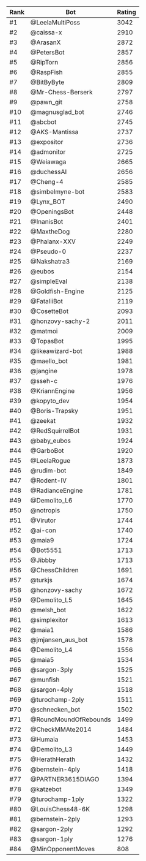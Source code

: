 Rank|Bot|Rating
---|---|---
#1|@LeelaMultiPoss|3042
#2|@caissa-x|2910
#3|@ArasanX|2872
#4|@PetersBot|2857
#5|@RipTorn|2856
#6|@RaspFish|2855
#7|@BitByByte|2809
#8|@Mr-Chess-Berserk|2797
#9|@pawn_git|2758
#10|@magnusglad_bot|2746
#11|@abcbot|2745
#12|@AKS-Mantissa|2737
#13|@expositor|2736
#14|@admonitor|2725
#15|@Weiawaga|2665
#16|@duchessAI|2656
#17|@Cheng-4|2585
#18|@simbelmyne-bot|2583
#19|@Lynx_BOT|2490
#20|@OpeningsBot|2448
#21|@InanisBot|2401
#22|@MaxtheDog|2280
#23|@Phalanx-XXV|2249
#24|@Pseudo-0|2237
#25|@Nakshatra3|2169
#26|@eubos|2154
#27|@simpleEval|2138
#28|@Goldfish-Engine|2125
#29|@FataliiBot|2119
#30|@CosetteBot|2093
#31|@honzovy-sachy-2|2011
#32|@matmoi|2009
#33|@TopasBot|1995
#34|@likeawizard-bot|1988
#35|@maello_bot|1981
#36|@jangine|1978
#37|@sseh-c|1976
#38|@KriannEngine|1956
#39|@kopyto_dev|1954
#40|@Boris-Trapsky|1951
#41|@zeekat|1932
#42|@RedSquirrelBot|1931
#43|@baby_eubos|1924
#44|@GarboBot|1920
#45|@LeelaRogue|1873
#46|@rudim-bot|1849
#47|@Rodent-IV|1801
#48|@RadianceEngine|1781
#49|@Demolito_L6|1770
#50|@notropis|1750
#51|@Virutor|1744
#52|@ai-con|1740
#53|@maia9|1724
#54|@Bot5551|1713
#55|@Jibbby|1713
#56|@ChessChildren|1691
#57|@turkjs|1674
#58|@honzovy-sachy|1672
#59|@Demolito_L5|1645
#60|@melsh_bot|1622
#61|@simplexitor|1613
#62|@maia1|1586
#63|@jmjansen_aus_bot|1578
#64|@Demolito_L4|1556
#65|@maia5|1534
#66|@sargon-3ply|1525
#67|@munfish|1521
#68|@sargon-4ply|1518
#69|@turochamp-2ply|1511
#70|@schnecken_bot|1502
#71|@RoundMoundOfRebounds|1499
#72|@CheckMMAte2014|1484
#73|@Humaia|1453
#74|@Demolito_L3|1449
#75|@HerathHerath|1432
#76|@bernstein-4ply|1418
#77|@PARTNER3615DIAGO|1394
#78|@katzebot|1349
#79|@turochamp-1ply|1322
#80|@LouisChess48-6K|1298
#81|@bernstein-2ply|1293
#82|@sargon-2ply|1292
#83|@sargon-1ply|1276
#84|@MinOpponentMoves|808
